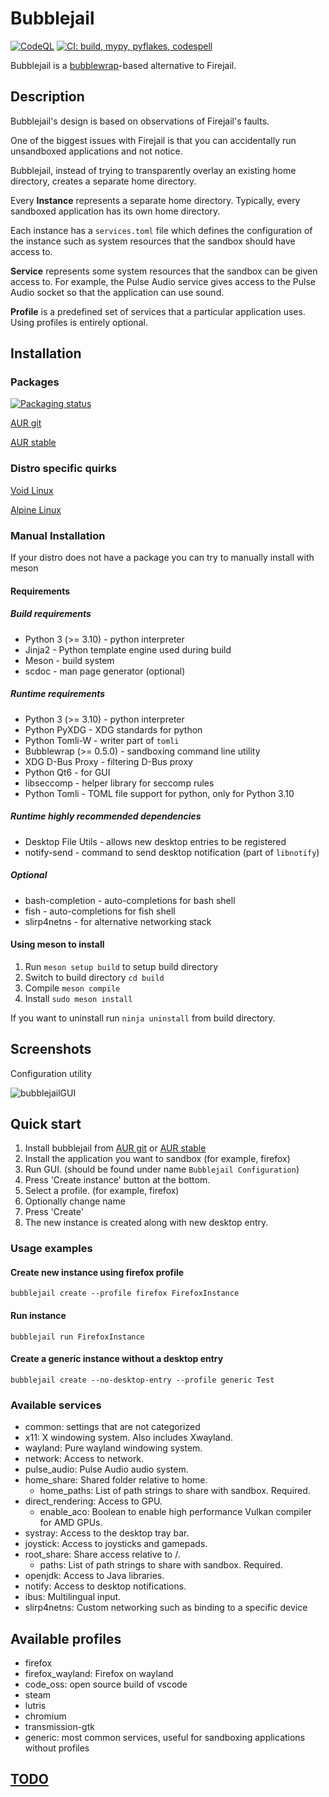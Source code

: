 # Bubblejail

[![CodeQL](https://github.com/igo95862/bubblejail/actions/workflows/codeql.yml/badge.svg)](https://github.com/igo95862/bubblejail/actions/workflows/codeql.yml)
[![CI: build, mypy, pyflakes, codespell](https://github.com/igo95862/bubblejail/actions/workflows/python-lint.yml/badge.svg)](https://github.com/igo95862/bubblejail/actions/workflows/python-lint.yml)

Bubblejail is a [bubblewrap](https://github.com/containers/bubblewrap)-based alternative to Firejail.

## Description

Bubblejail's design is based on observations of Firejail's faults.

One of the biggest issues with Firejail is that you can accidentally run unsandboxed applications and not notice.

Bubblejail, instead of trying to transparently overlay an existing home directory, creates a separate home directory.

Every **Instance** represents a separate home directory. Typically, every sandboxed application has its own home directory.

Each instance has a `services.toml` file which defines the configuration of the instance such as system resources that the sandbox should have access to.

**Service** represents some system resources that the sandbox can be given access to. For example, the Pulse Audio service gives access to the Pulse Audio socket so that the application can use sound.

**Profile** is a predefined set of services that a particular application uses. Using profiles is entirely optional.

## Installation

### Packages

[![Packaging status](https://repology.org/badge/vertical-allrepos/bubblejail.svg)](https://repology.org/project/bubblejail/versions)

[AUR git](https://aur.archlinux.org/packages/bubblejail-git/)

[AUR stable](https://aur.archlinux.org/packages/bubblejail/)

### Distro specific quirks

[Void Linux](docs/distro_notes/void.md)

[Alpine Linux](docs/distro_notes/alpine.md)

### Manual Installation

If your distro does not have a package you can try to manually install with meson

#### Requirements

##### Build requirements
* Python 3 (>= 3.10) - python interpreter
* Jinja2 - Python template engine used during build
* Meson - build system
* scdoc - man page generator (optional)

##### Runtime requirements
* Python 3 (>= 3.10) - python interpreter
* Python PyXDG - XDG standards for python
* Python Tomli-W - writer part of `tomli`
* Bubblewrap (>= 0.5.0) - sandboxing command line utility
* XDG D-Bus Proxy - filtering D-Bus proxy
* Python Qt6 - for GUI
* libseccomp - helper library for seccomp rules
* Python Tomli -  TOML file support for python, only for Python 3.10

##### Runtime highly recommended dependencies
* Desktop File Utils - allows new desktop entries to be registered
* notify-send - command to send desktop notification (part of `libnotify`)

##### Optional
* bash-completion - auto-completions for bash shell
* fish - auto-completions for fish shell
* slirp4netns - for alternative networking stack

#### Using meson to install

1. Run `meson setup build` to setup build directory
1. Switch to build directory `cd build`
1. Compile `meson compile`
1. Install `sudo meson install`

If you want to uninstall run `ninja uninstall` from build directory.

## Screenshots

Configuration utility

![bubblejailGUI](https://user-images.githubusercontent.com/8576552/107064385-58c50780-67d3-11eb-9399-45e3f565acd3.png)

## Quick start

1. Install bubblejail from [AUR git](https://aur.archlinux.org/packages/bubblejail-git/) or [AUR stable](https://aur.archlinux.org/packages/bubblejail/)
1. Install the application you want to sandbox (for example, firefox)
1. Run GUI. (should be found under name `Bubblejail Configuration`)
1. Press 'Create instance' button at the bottom.
1. Select a profile. (for example, firefox)
1. Optionally change name
1. Press 'Create'
1. The new instance is created along with new desktop entry.

### Usage examples

#### Create new instance using firefox profile

`bubblejail create --profile firefox FirefoxInstance`

#### Run instance

`bubblejail run FirefoxInstance`

#### Create a generic instance without a desktop entry

`bubblejail create --no-desktop-entry --profile generic Test`

### Available services

* common: settings that are not categorized
* x11: X windowing system. Also includes Xwayland.
* wayland: Pure wayland windowing system.
* network: Access to network.
* pulse_audio: Pulse Audio audio system.
* home_share: Shared folder relative to home.
    * home_paths: List of path strings to share with sandbox. Required.
* direct_rendering: Access to GPU.
    * enable_aco: Boolean to enable high performance Vulkan compiler for AMD GPUs.
* systray: Access to the desktop tray bar.
* joystick: Access to joysticks and gamepads.
* root_share: Share access relative to /.
    * paths: List of path strings to share with sandbox. Required.
* openjdk: Access to Java libraries.
* notify: Access to desktop notifications.
* ibus: Multilingual input.
* slirp4netns: Custom networking such as binding to a specific device

## Available profiles

* firefox
* firefox_wayland: Firefox on wayland
* code_oss: open source build of vscode
* steam
* lutris
* chromium
* transmission-gtk
* generic: most common services, useful for sandboxing applications without profiles

## [TODO](https://github.com/igo95862/bubblejail/blob/master/docs/TODO.md)
